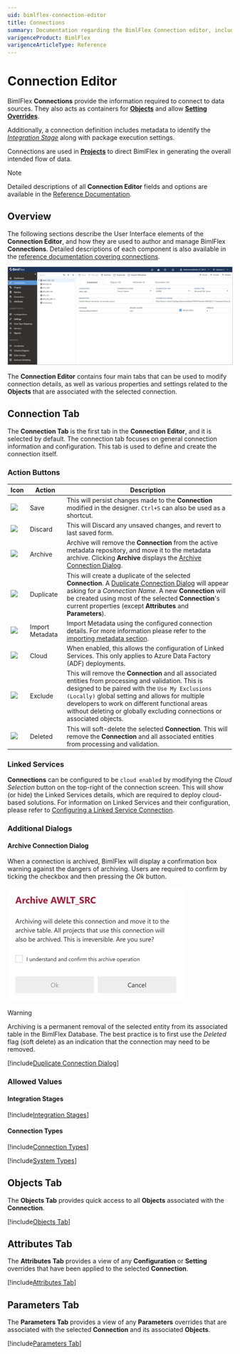 ```yaml
---
uid: bimlflex-connection-editor
title: Connections
summary: Documentation regarding the BimlFlex Connection editor, including editor fields, action buttons, field descriptions, setting options, and overrides.
varigenceProduct: BimlFlex
varigenceArticleType: Reference
---
```

# Connection Editor

BimlFlex **Connections** provide the information required to connect to data sources. They also acts as containers for [**Objects**](xref:bimlflex-object-editor) and allow [**Setting Overrides**](xref:bimlflex-settings#setting-overrides).

Additionally, a connection definition includes metadata to identify the [*Integration Stage*](#integration-stages) along with package execution settings.

Connections are used in [**Projects**](xref:bimlflex-project-editor) to direct BimlFlex in generating the overall intended flow of data.

> [!NOTE]
> Detailed descriptions of all **Connection Editor** fields and options are available in the [Reference Documentation](xref:bimlflex-app-reference-documentation-Connections).

## Overview

The following sections describe the User Interface elements of the **Connection Editor**, and how they are used to author and manage BimlFlex **Connections**. Detailed descriptions of each component is also available in the [reference documentation covering connections](xref:bimlflex-app-reference-documentation-Connections).

<img
    src="images/bimlflex-app-editor-connections.png"
    class="border-image"
    style="border: 1px solid #CCC;"
    title="Connections Editor"
/>

The **Connection Editor** contains four main tabs that can be used to modify connection details, as well as various properties and settings related to the **Objects** that are associated with the selected connection.

## Connection Tab

The **Connection Tab** is the first tab in the **Connection Editor**, and it is selected by default. The connection tab focuses on general connection information and configuration. This tab is used to define and create the connection itself.

### Action Buttons

| Icon | Action | Description |
|--- |--- |--- |
| <div class="icon-col m-5"><img src="images/svg-icons/save.svg"/></div> | Save | This will persist changes made to the **Connection** modified in the designer. `Ctrl+S` can also be used as a shortcut.|
| <div class="icon-col m-5"><img src="images/svg-icons/discard.svg" /></div> | Discard | This will Discard any unsaved changes, and revert to last saved form.|
|<div class="icon-col m-5"><img src="images/svg-icons/archive-delete.svg" /></div> | Archive | Archive will remove the **Connection** from the active metadata repository, and move it to the metadata archive. Clicking **Archive** displays the [Archive Connection Dialog](#archive-connection-dialog).|
| <div class="icon-col m-5"><img src="images/svg-icons/duplicate-objects.svg" /></div> | Duplicate | This will create a duplicate of the selected **Connection**.  A [Duplicate Connection Dialog](#duplicate-connection-dialog) will appear asking for a *Connection Name*. A new **Connection** will be created using most of the selected **Connection**'s current properties (except **Attributes** and **Parameters**).|
| <div class="icon-col m-5"><img src="images/svg-icons/import-metadata.svg"/></div> | Import Metadata | Import Metadata using the configured connection details. For more information please refer to the [importing metadata section](../concepts/importing-metadata.md). |
| <img src="images/bimlflex-app-action-switch.png" /> | Cloud | When enabled, this allows the configuration of Linked Services. This only applies to Azure Data Factory (ADF) deployments.|
| <img src="images/bimlflex-app-action-switch.png" /> | Exclude | This will remove the **Connection** and all associated entities from processing and validation. This is designed to be paired with the `Use My Exclusions (Locally)` global setting and allows for multiple developers to work on different functional areas without deleting or globally excluding connections or associated objects. |
| <img src="images/bimlflex-app-action-switch.png" /> | Deleted | This will soft-delete the selected **Connection**.  This will remove the **Connection** and all associated entities from processing and validation.|

### Linked Services

**Connections** can be configured to be `cloud enabled` by modifying the *Cloud Selection* button on the top-right of the connection screen. This will show (or hide) the Linked Services details, which are required to deploy cloud-based solutions. For information on Linked Services and their configuration, please refer to [Configuring a Linked Service Connection](xref:create-linked-service-connection).

### Additional Dialogs

#### Archive Connection Dialog

When a connection is archived, BimlFlex will display a confirmation box warning against the dangers of archiving. Users are required to confirm by ticking the checkbox and then pressing the *Ok* button.

![Archive Connection Dialog -mtb-20-image](images/bimlflex-app-dialog-archive-connection-single.png "Archive Connection Dialog")

>[!WARNING]
> Archiving is a permanent removal of the selected entity from its associated table in the BimlFlex Database. The best practice is to first use the *Deleted* flag (soft delete) as an indication that the connection may need to be removed.

[!include[Duplicate Connection Dialog](_dialog-duplicate-connection.md)]

### Allowed Values

#### Integration Stages

[!include[Integration Stages](../reference-documentation/static-data/_enum-integration-stage.md)]

#### Connection Types

[!include[Connection Types](../reference-documentation/static-data/_enum-connection-type.md)]

[!include[System Types](_enum-system-type.md)]

## Objects Tab

The **Objects Tab** provides quick access to all **Objects** associated with the **Connection**.

[!include[Objects Tab](_tab-objects.md)]

## Attributes Tab

The **Attributes Tab** provides a view of any **Configuration** or **Setting** overrides that have been applied to the selected **Connection**.  

[!include[Attributes Tab](_tab-attributes.md)]

## Parameters Tab

The **Parameters Tab** provides a view of any **Parameters** overrides that are associated with the selected **Connection** and its associated **Objects**.  

[!include[Parameters Tab](_tab-parameters.md)]

